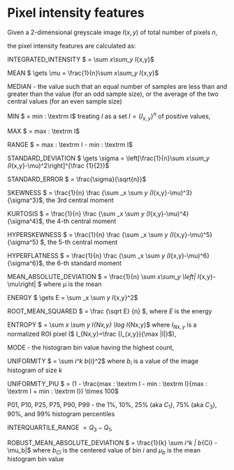 # Pixel intensity features

Given a 2-dimensional greyscale image  $I(x,y)$ of total number of pixels $n$, 

the pixel intensity features are calculated as:

INTEGRATED_INTENSITY $ = \sum _x\sum_y I_{x,y}$

MEAN $ \gets \mu = \frac{1}{n}\sum _x\sum_y I_{x,y}$

MEDIAN - the value such that an equal number of samples are less than and greater than the value (for an odd sample size), or the average of the two central values (for an even sample size)

MIN $ = min \: \textrm I$ treating $I$ as a set $I = \{I_{x,y}\}^n$ of positive values,

MAX $ = max \: \textrm I$

RANGE $ = max \: \textrm I - min \: \textrm I$

STANDARD_DEVIATION $ \gets \sigma = \left[\frac{1}{n}\sum _x\sum_y (I_{x,y}-\mu)^2\right]^{\frac {1}{2}}$

STANDARD_ERROR $ = \frac{\sigma}{\sqrt{n}}$ 

SKEWNESS $ = \frac{1}{n} \frac {\sum _x \sum _y (I_{x,y}-\mu)^3} {\sigma^3}$, the 3rd central moment

KURTOSIS $ = \frac{1}{n} \frac {\sum _x \sum _y (I_{x,y}-\mu)^4} {\sigma^4}$, the 4-th central moment

HYPERSKEWNESS $ = \frac{1}{n} \frac {\sum _x \sum _y (I_{x,y}-\mu)^5} {\sigma^5} $, the 5-th central moment

HYPERFLATNESS $ = \frac{1}{n} \frac {\sum _x \sum _y (I_{x,y}-\mu)^6} {\sigma^6}$, the 6-th standard moment

MEAN_ABSOLUTE_DEVIATION $ = \frac{1}{n} \sum _x\sum_y \left| I_{x,y}-\mu\right| $ where $\mu$ is the mean

ENERGY $ \gets E = \sum _x \sum _y I_{x,y}^2$

ROOT_MEAN_SQUARED $ = \frac {\sqrt E} {n} $, where $E$ is the energy

ENTROPY $ = \sum _x \sum _y I_{Nx,y} \log I_{Nx,y}$ where $I_{Nx,y}$ is a normalized ROI pixel ($ I_{Nx,y}=\frac {I_{x,y}}{\max |I|}$),

MODE - the histogram bin value having the highest count,

UNIFORMITY $ = \sum _i^k b_{i}^2$ where $b_i$ is a value of the image histogram of size $k$

UNIFORMITY_PIU $ = (1 - \frac{max \: \textrm I - min \: \textrm I}{max \: \textrm I + min \: \textrm I}) \times 100$

P01, P10, P25, P75, P90, P99 - the 1%, 10%, 25% (aka $C_1$), 75% (aka $C_3$), 90%, and 99% histogram percentiles

INTERQUARTILE_RANGE $=Q_3 - Q_1$,

ROBUST_MEAN_ABSOLUTE_DEVIATION $ = \frac{1}{k} \sum _i^k | b_{Ci} - \mu_b|$ where $b_{Ci}$ is the centered value of bin $i$ and $\mu_b$ is the mean histogram bin value

